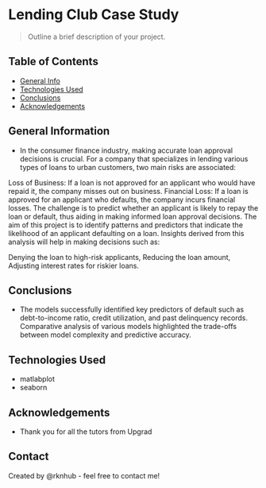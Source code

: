 # Lending Club Case Study
> Outline a brief description of your project.


## Table of Contents
* [General Info](#general-information)
* [Technologies Used](#technologies-used)
* [Conclusions](#conclusions)
* [Acknowledgements](#acknowledgements)

<!-- You can include any other section that is pertinent to your problem -->

## General Information
- In the consumer finance industry, making accurate loan approval decisions is crucial. For a company that specializes in lending various types of loans to urban customers, two main risks are associated:

Loss of Business: If a loan is not approved for an applicant who would have repaid it, the company misses out on business.
Financial Loss: If a loan is approved for an applicant who defaults, the company incurs financial losses.
The challenge is to predict whether an applicant is likely to repay the loan or default, thus aiding in making informed loan approval decisions.
The aim of this project is to identify patterns and predictors that indicate the likelihood of an applicant defaulting on a loan. Insights derived from this analysis will help in making decisions such as:

Denying the loan to high-risk applicants, Reducing the loan amount, Adjusting interest rates for riskier loans.



<!-- You don't have to answer all the questions - just the ones relevant to your project. -->

## Conclusions
- The models successfully identified key predictors of default such as debt-to-income ratio, credit utilization, and past delinquency records.
Comparative analysis of various models highlighted the trade-offs between model complexity and predictive accuracy.


<!-- You don't have to answer all the questions - just the ones relevant to your project. -->


## Technologies Used
- matlabplot
- seaborn


<!-- As the libraries versions keep on changing, it is recommended to mention the version of library used in this project -->

## Acknowledgements

- Thank you for all the tutors from Upgrad


## Contact
Created by @rknhub - feel free to contact me!


<!-- Optional -->
<!-- ## License -->
<!-- This project is open source and available under the [... License](). -->

<!-- You don't have to include all sections - just the one's relevant to your project -->
